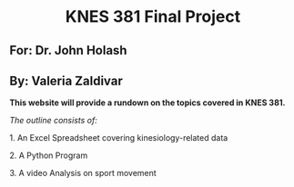# <center>KNES 381 Final Project</center>
## For: Dr. John Holash 
## By: Valeria Zaldivar

**This website will provide a rundown on the topics covered in KNES 381.**

*The outline consists of:*
<p>1. An Excel Spreadsheet covering kinesiology-related data</p>
<p>2. A Python Program</p> 
<p>3. A video Analysis on sport movement</p>




